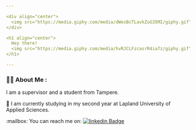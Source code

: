 ```yaml
---

<div align="center">
  <img src="https://media.giphy.com/media/dWesBcTLavkZuG35MI/giphy.gif" width="600" height="300"/>
</div>

<h1 align="center">
  Hey there!
  <img src="https://media.giphy.com/media/hvRJCLFzcasrR4ia7z/giphy.gif" width="30px"/>
</h1>

---
```


### :man_technologist: About Me :
I am a supervisor and a student from Tampere.

:book: I am currently studying in my second year at Lapland University of Applied Sciences.

<div id="badges">
  :mailbox: You can reach me on:
  <a href="https://www.linkedin.com/in/ismo-manninen-67405222b">
    <img src="https://img.shields.io/badge/linkedin-blue?style=for-the-badge&logo=linkedin&logoColor=white" alt="linkedin Badge"/>
  </a>
</div>
